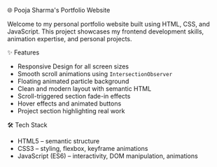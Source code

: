 
 🌐 Pooja Sharma's Portfolio Website

Welcome to my personal portfolio website built using HTML, CSS, and JavaScript. This project showcases my frontend development skills, animation expertise, and personal projects.

 ✨ Features
- Responsive Design for all screen sizes
- Smooth scroll animations using `IntersectionObserver`
- Floating animated particle background
- Clean and modern layout with semantic HTML
- Scroll-triggered section fade-in effects
- Hover effects and animated buttons
- Project section highlighting real work

 🛠 Tech Stack

- HTML5 – semantic structure
- CSS3 – styling, flexbox, keyframe animations
- JavaScript (ES6) – interactivity, DOM manipulation, animations



